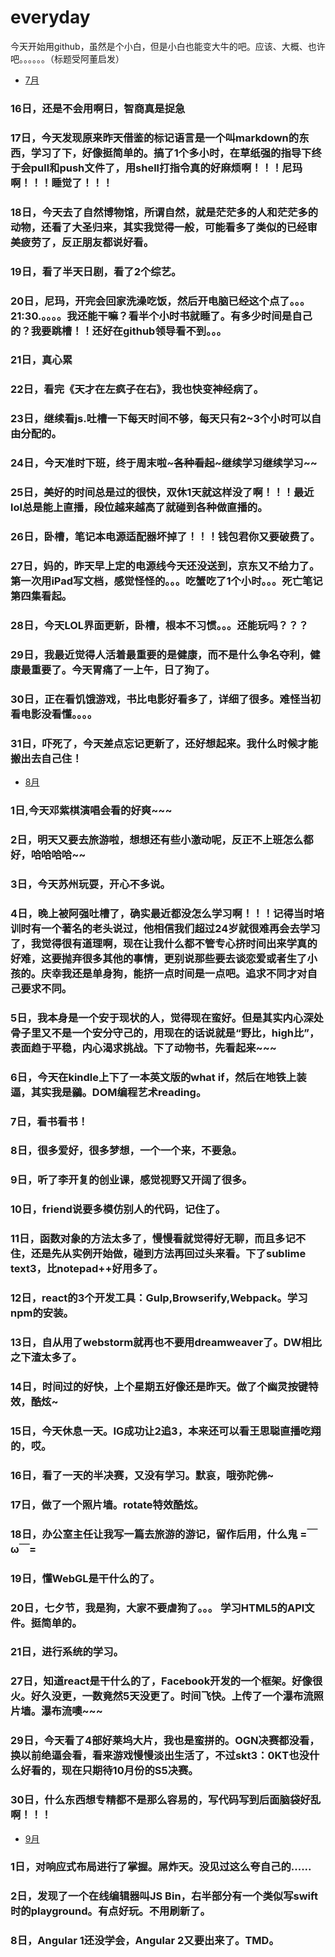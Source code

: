 # everyday
今天开始用github，虽然是个小白，但是小白也能变大牛的吧。应该、大概、也许吧。。。。。。（标题受阿董启发）
* [7月](#July)



### 16日，还是不会用啊日，智商真是捉急
### 17日，今天发现原来昨天借鉴的标记语言是一个叫markdown的东西，学习了下，好像挺简单的。搞了1个多小时，在草纸强的指导下终于会pull和push文件了，用shell打指令真的好麻烦啊！！！尼玛啊！！！睡觉了！！！
### 18日，今天去了自然博物馆，所谓自然，就是茫茫多的人和茫茫多的动物，还看了大圣归来，其实我觉得一般，可能看多了类似的已经审美疲劳了，反正朋友都说好看。
### 19日，看了半天日剧，看了2个综艺。
### 20日，尼玛，开完会回家洗澡吃饭，然后开电脑已经这个点了。。。21:30.。。。。我还能干嘛？看半个小时书就睡了。有多少时间是自己的？我要跳槽！！还好在github领导看不到。。。
### 21日，真心累
### 22日，看完《天才在左疯子在右》，我也快变神经病了。
### 23日，继续看js.吐槽一下每天时间不够，每天只有2~3个小时可以自由分配的。
### 24日，今天准时下班，终于周末啦~~~各种看起~~~继续学习继续学习~~
### 25日，美好的时间总是过的很快，双休1天就这样没了啊！！！最近lol总是能上直播，段位越来越高了就碰到各种做直播的。
### 26日，卧槽，笔记本电源适配器坏掉了！！！钱包君你又要破费了。
### 27日，妈的，昨天早上定的电源线今天还没送到，京东又不给力了。第一次用iPad写文档，感觉怪怪的。。。吃蟹吃了1个小时。。。死亡笔记第四集看起。
### 28日，今天LOL界面更新，卧槽，根本不习惯。。。还能玩吗？？？
### 29日，我最近觉得人活着最重要的是健康，而不是什么争名夺利，健康最重要了。今天胃痛了一上午，日了狗了。
### 30日，正在看饥饿游戏，书比电影好看多了，详细了很多。难怪当初看电影没看懂。。。。
### 31日，吓死了，今天差点忘记更新了，还好想起来。我什么时候才能搬出去自己住！

* [8月](#Aug)

 ###  1日,今天邓紫棋演唱会看的好爽~~~
 ###  2日，明天又要去旅游啦，想想还有些小激动呢，反正不上班怎么都好，哈哈哈哈~~
 ###  3日，今天苏州玩耍，开心不多说。
 ###  4日，晚上被阿强吐槽了，确实最近都没怎么学习啊！！！记得当时培训时有一个著名的老头说过，他相信我们超过24岁就很难再会去学习了，我觉得很有道理啊，现在让我什么都不管专心挤时间出来学真的好难，这要抛弃很多其他的事情，更别说那些要去谈恋爱或者生了小孩的。庆幸我还是单身狗，能挤一点时间是一点吧。追求不同才对自己要求不同。
 ### 5日，我本身是一个安于现状的人，觉得现在蛮好。但是其实内心深处骨子里又不是一个安分守己的，用现在的话说就是“野比，high比”，表面趋于平稳，内心渴求挑战。下了动物书，先看起来~~~
 ### 6日，今天在kindle上下了一本英文版的what if，然后在地铁上装逼，其实我是鶸。DOM编程艺术reading。
 ### 7日，看书看书！
 ### 8日，很多爱好，很多梦想，一个一个来，不要急。
 ### 9日，听了李开复的创业课，感觉视野又开阔了很多。
 ### 10日，friend说要多模仿别人的代码，记住了。
 ### 11日，函数对象的方法太多了，慢慢看就觉得好无聊，而且多记不住，还是先从实例开始做，碰到方法再回过头来看。下了sublime text3，比notepad++好用多了。
 ### 12日，react的3个开发工具：Gulp,Browserify,Webpack。学习npm的安装。
 ### 13日，自从用了webstorm就再也不要用dreamweaver了。DW相比之下渣太多了。
 ### 14日，时间过的好快，上个星期五好像还是昨天。做了个幽灵按键特效，酷炫~
 ### 15日，今天休息一天。IG成功让2追3，本来还可以看王思聪直播吃翔的，哎。
 ### 16日，看了一天的半决赛，又没有学习。默哀，哦弥陀佛~
 ### 17日，做了一个照片墙。rotate特效酷炫。
 ### 18日，办公室主任让我写一篇去旅游的游记，留作后用，什么鬼 =￣ω￣=
 ### 19日，懂WebGL是干什么的了。
 ### 20日，七夕节，我是狗，大家不要虐狗了。。。  学习HTML5的API文件。挺简单的。
 ### 21日，进行系统的学习。
 ### 27日，知道react是干什么的了，Facebook开发的一个框架。好像很火。好久没更，一数竟然5天没更了。时间飞快。上传了一个瀑布流照片墙。瀑布流噢~~~
 ### 29日，今天看了4部好莱坞大片，我也是蛮拼的。OGN决赛都没看，换以前绝逼会看，看来游戏慢慢淡出生活了，不过skt3：0KT也没什么好看的，现在只期待10月份的S5决赛。
 ### 30日，什么东西想专精都不是那么容易的，写代码写到后面脑袋好乱啊！！！
 
 * [9月](#Sep)
 
  ### 1日，对响应式布局进行了掌握。屌炸天。没见过这么夸自己的......
 ### 2日，发现了一个在线编辑器叫JS Bin，右半部分有一个类似写swift时的playground。有点好玩。不用刷新了。
 ### 8日，Angular 1还没学会，Angular 2又要出来了。TMD。
